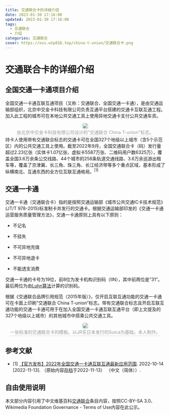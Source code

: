 ```yaml
---
title: 交通联合卡的详细介绍
date: 2023-01-30 17:16:00
updated: 2023-01-30 17:16:00
tags:
  - 交通联合
  - 介绍
categories: 交通联合
cover: https://oss.wtp016.top/china-t-union/交通联合卡.png
---
```


# 交通联合卡的详细介绍
## 全国交通一卡通项目介绍
全国交通一卡通互联互通项目（又称：交通联合、全国交通一卡通），是由交通运输部组织，北京中交金卡科技有限公司负责互通平台搭建的交通卡互联互通工程。加入此工程的城市可在本地公共交通工具上使用异地交通卡支付公共交通车资。
<center>
    <img style="border-radius: 0.3125em;
    box-shadow: 0 2px 4px 0 rgba(34,36,38,.12),0 2px 10px 0 rgba(34,36,38,.08);" 
    src="https://oss.wtp016.top/china-t-union/China_T-union.png">
    <br>
    <div style="color:orange; border-bottom: 1px solid #d9d9d9;
    display: inline-block;
    color: #999;
    padding: 2px;">由北京中交金卡科技有限公司设计的"交通联合 China T-union"标志。</div>
</center>
持卡人使用带有交通联合标志的交通卡可在全国327个地级以上城市（含5个示范区）内的公共交通工具上使用。截至2022年9月，全国交通联合卡（码）发行量超过2.23亿张（实体卡1.07亿张、虚拟卡5587万张、二维码用户数6325万），覆盖全国3.6万余条公交线路、44个城市的258条轨道交通线路、3.6万余巡游出租车等，覆盖了京津冀、长三角、珠三角、长江经济带等多个重点区域，基本形成了纵横南北、互通东西的全方位互联互通格局。<sup>[1]</sup>

## 交通一卡通

交通一卡通（交通联合卡）指的是按照交通运输部《城市公共交通IC卡技术规范》(JT/T 978-2015)标准制卡并发行的交通卡。根据交通运输部印发的《交通一卡通运营服务质量管理方法》，交通一卡通原则上具有以下原则：

- 不记名

- 不挂失

- 不可异地充值

- 不可异地退卡

- 不能透支消费

交通一卡通的卡号为19位，前8位为发卡机构识别码（IIN），其中前两位是“31”。最后两位为由[Luhn算法](https://zh.wikipedia.org/wiki/Luhn算法)计算的识别码。

根据《交通联合品牌引用规范（2015年版）》，仅开启互联互通功能的交通一卡通可在卡面上印刷“交通联合 China T-union”标志。带有交通联合标志且开启互联互通功能的交通一卡通可用于在加入全国交通一卡通互联互通平台（即上文提及的327个地级以上城市）的其他城市中搭乘公共交通工具。

<center>
    <img style="border-radius: 0.3125em;
    box-shadow: 0 2px 4px 0 rgba(34,36,38,.12),0 2px 10px 0 rgba(34,36,38,.08);" 
    src="https://oss.wtp016.top/china-t-union/交通联合卡.png">
    <br>
    <div style="color:orange; border-bottom: 1px solid #d9d9d9;
    display: inline-block;
    color: #999;
    padding: 2px;">一张标准的交通联合卡的模板。以JR东日本发行的Suica为基础。本人制作。</div>
</center>

## 参考文献

- [1] [【官方发布】2022年全国交通一卡通互联互通最新应用范围](https://mp.weixin.qq.com/s/ndSDojKVvrVI3pTIEbj2XA). 2022-10-14 [2022-11-13]. （原始内容[存档](https://web.archive.org/web/20221113053524/https://mp.weixin.qq.com/s/ndSDojKVvrVI3pTIEbj2XA)于2022-11-13） （中文（简体））.

## 自由使用说明

本文部分内容引用了中文维基百科[交通联合](https://zh.wikipedia.org/wiki/交通联合)条目内容，按照CC-BY-SA 3.0、Wikimedia Foundation Governance - Terms of Use内容在此公示。

